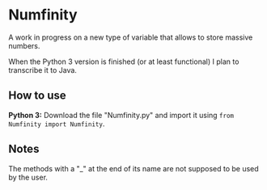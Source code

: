# Numfinity

A work in progress on a new type of variable that allows to store massive numbers.

When the Python 3 version is finished (or at least functional) I plan to transcribe it to Java.

## How to use

**Python 3:** Download the file "Numfinity.py" and import it using `from Numfinity import Numfinity`.

## Notes

The methods with a "_" at the end of its name are not supposed to be used by the user.
